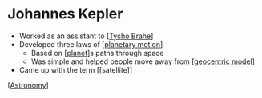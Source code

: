 # Johannes Kepler

- Worked as an assistant to [[Tycho Brahe]]
- Developed three laws of [[planetary motion]]
  - Based on [[planet]]s paths through space
  - Was simple and helped people move away from [[geocentric model]]
- Came up with the term [[satellite]]

[[Astronomy]]

[//begin]: # "Autogenerated link references for markdown compatibility"
[Tycho Brahe]: tycho-brahe "Tycho Brahe"
[planetary motion]: planetary-motion "Planetary Motion"
[planet]: planet "Planet"
[geocentric model]: geocentric-model "Geocentric Model"
[Astronomy]: astronomy "Astronomy"
[//end]: # "Autogenerated link references"
